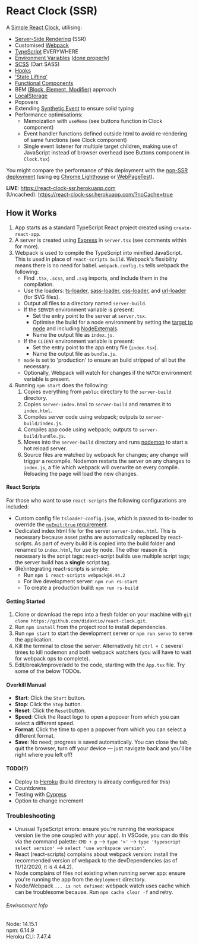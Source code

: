 # React Clock (SSR)

A [Simple React Clock](https://github.com/didaktio/react-clock), utilising:
* [Server-Side Rendering](https://css-tricks.com/server-side-react-rendering/) (SSR)
* Customised [Webpack](https://webpack.js.org/configuration/)
* [TypeScript](https://create-react-app.dev/docs/adding-typescript/) EVERYWHERE
* [Environment Variables](https://create-react-app.dev/docs/adding-custom-environment-variables/) ([done properly](https://stackoverflow.com/questions/55185601/webpack-process-env-undefined-using-defineplugin-and-dotenv/65264701#65264701))
* [SCSS](https://sass-lang.com/) (Dart SASS)
* [Hooks](https://reactjs.org/docs/hooks-intro.html)
* ['State Lifting'](https://reactjs.org/docs/lifting-state-up.html)
* [Functional Components](https://reactjs.org/docs/components-and-props.html)
* BEM [(Block, Element, Modifier)](https://en.bem.info/methodology/quick-start/) approach
* [LocalStorage](https://developer.mozilla.org/en-US/docs/Web/API/Window/localStorage)
* Popovers
* Extending [Synthetic Event](https://reactjs.org/docs/events.html) to ensure solid typing
* Performance optimisations:
    - Memoization with `useMemo` (see buttons function in Clock component)
    - Event handler functions defined outside html to avoid re-rendering of same functions (see Clock component)
    - Single event listener for multiple target children, making use of JavaScript instead of browser overhead
     (see Buttons component in `Clock.tsx`)


You might compare the performance of this deployment with the [non-SSR deployment](https://react-clock.didakt.io) (using eg [Chrome Lighthouse](https://developers.google.com/web/tools/lighthouse) or [WebPageTest](https://www.webpagetest.org)).

**LIVE**: https://react-clock-ssr.herokuapp.com \
(Uncached): https://react-clock-ssr.herokuapp.com/?noCache=true


## How it Works
1. App starts as a standard TypeScript React project created using `create-react-app`.
2. A server is created using [Express](https://expressjs.com/) in `server.tsx` (see comments within for more).
3. Webpack is used to compile the TypeScript into minified JavaScript. This is used in place of `react-scripts build`. Webpack's flexibility means there is no need for babel. `webpack.config.ts` tells webpack the following:
    - Find `.tsx`, `.scss`, and `.svg` imports, and include them in the compilation.
    - Use the loaders: [ts-loader](https://github.com/TypeStrong/ts-loader), [sass-loader](https://github.com/webpack-contrib/sass-loader), [css-loader](https://github.com/webpack-contrib/css-loader), and [url-loader](https://github.com/webpack-contrib/url-loader) (for SVG files).
    - Output all files to a directory named `server-build`.
    - If the `SERVER` environment variable is present:
        * Set the entry point to the server at `server.tsx`.
        * Optimise the build for a node environment by setting the [target to node](https://webpack.js.org/concepts/targets/)
        and including [NodeExternals](https://www.npmjs.com/package/webpack-node-externals).
        * Name the output file as `index.js`.
    - If the `CLIENT` environment variable is present:
        * Set the entry point to the app entry file (`index.tsx`).
        * Name the output file as `bundle.js`.
    - `mode` is set to 'production' to ensure an build stripped of all but the necessary.
    - Optionally, Webpack will watch for changes if the `WATCH` environment variable is present.
4. Running `npm start` does the following:
    1. Copies everything from `public` directory to the `server-build` directory.
    2. Copies `server-index.html` to `server-build` and renames it to `index.html`.
    3. Compiles server code using webpack; outputs to `server-build/index.js`.
    4. Compiles app code using webpack; outputs to `server-build/bundle.js`.
    5. Moves into the `server-build` directory and runs [nodemon](https://www.npmjs.com/package/nodemon) to start a hot reload server.
    6. Source files are watched by webpack for changes; any change will trigger a recompile. Nodemon restarts the server on any changes to `index.js`, a file which webpack will overwrite on every compile. Reloading the page will load the new changes.

#### React Scripts
For those who want to use `react-scripts` the following configurations are included:
* Custom config file `tsloader-config.json`, which is passed to ts-loader to override the [`noEmit:true` requirement](https://github.com/react-cosmos/react-cosmos/issues/998).
* Dedicated index html file for the server `server-index.html`. This is necessary because asset paths are automatically replaced by react-scripts. As part of every build it is copied into the build folder and renamed to `index.html`, for use by node. The other reason it is necessary is the script tags: react-script builds use multiple script tags; the server build has a **single** script tag.
* (Re)integrating react-scripts is simple:
    - Run `npm i react-scripts webpack@4.44.2`
    - For live development server: `npm run rs-start`
    - To create a production build: `npm run rs-build`

#### Getting Started
1) Clone or download the repo into a fresh folder on your machine with `git clone https://github.com/didaktio/react-clock.git`.
2) Run `npm install` from the project root to install dependencies.
3) Run `npm start` to start the development server or `npm run serve` to serve the application.
4) Kill the terminal to close the server. Alternatively hit `ctrl + C` several times to kill nodemon and both webpack watchers (you will have to wait for webpack ops to complete).
5) Edit/break/improve/add to the code, starting with the `App.tsx` file. Try some of the below TODOs.

#### Overkill Manual
* **Start**: Click the `Start` button.
* **Stop**: Click the `Stop` button.
* **Reset**: Click the `Reset`button.
* **Speed**: Click the React logo to open a popover from which you can select a different speed.
* **Format**: Click the time to open a popover from which you can select a different format.
* **Save**: No need; progress is saved automatically. You can close the tab, quit the browser, turn off your device &mdash; just navigate back and you'll be right where you left off!

#### TODO(?)
* Deploy to [Heroku](https://devcenter.heroku.com/articles/getting-started-with-nodejs?singlepage=true) (build directory is already configured for this)
* Countdowns
* Testing with [Cypress](https://www.cypress.io/)
* Option to change increment

### Troubleshooting
* Unusual TypeScript errors: ensure you're running the workspace version (ie the one coupled with your app). In VSCode, you can do this via the command palette: `CMD + p` &mdash;> `type '>'` &mdash;> `type 'typescript select version'` &mdash;> `select 'use workspace version'`.
* React (react-scripts) complains about webpack version: install the recommended version of webpack to the devDependencies (as of 11/12/2020, it is 4.44.2).
* Node complains of files not existing when running server app: ensure you're running the app from the `deployment` directory.
* Node/Webpack `... is not defined`: webpack watch uses cache which can be troublesome because. Run `npm cache clear -f` and retry.

###### Environment Info
Node: 14.15.1\
npm: 6.14.9\
Heroku CLI: 7.47.4

